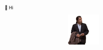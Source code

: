 👋 Hi
<div id="header" align="center">
  <img src="https://github.com/BogomolovNikita/BogomolovNikita/blob/main/3fcf565ccc553afcfd89858c97304705_w200.gif" width="100"/>
</div>
